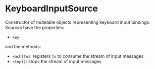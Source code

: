 

# KeyboardInputSource

<p>Constructor of muteable objects representing keyboard input bindings. Sources
have the properties:</p>
<ul>
<li><code>key</code></li>
</ul>
<p>and the methods:</p>
<ul>
<li><code>each(fn)</code>: registers <code>fn</code> to consume the stream of input messages</li>
<li><code>stop()</code>: stops the stream of input messages</li>
</ul>






























